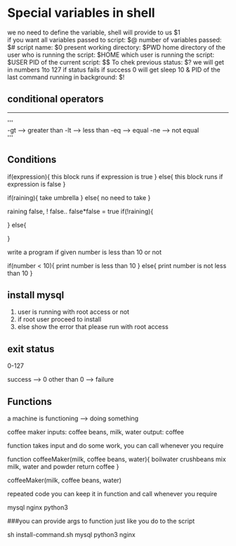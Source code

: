 Special variables in shell
============================
we no need to define the variable, shell will provide to us
$1
<br>
if you want all variables passed to script: $@
number of variables passed: $#
script name: $0
present working directory: $PWD
home directory of the user who is running the script: $HOME
which user is running the script: $USER
PID of the current script: $$
To chek previous status: $? we will get in numbers 1to 127 if status fails 
                            if success 0 will get
sleep 10 &
PID of the last command running in background: $!
</br>

## conditional operators
-----------------------
'''
<br>
-gt --> greater than
-lt --> less than
-eq --> equal
-ne --> not equal
</br>
'''

Conditions
---------------

if(expression){
	this block runs if expression is true
}
else{
	this block runs if expression is false
}

if(raining){
	take umbrella
}
else{
	no need to take
}

raining false, ! false.. false*false = true
if(!raining){
	
}
else{
	
}

write a program if given number is less than 10 or not

if(number < 10){
	print number is less than 10
}
else{
	print number is not less than 10
}



install mysql
---------------
1. user is running with root access or not
2. if root user proceed to install
3. else show the error that please run with root access

exit status
---------------
0-127

success --> 0
other than 0 --> failure

Functions
---------------
a machine is functioning --> doing something

coffee maker
inputs: coffee beans, milk, water
output: coffee

function takes input and do some work, you can call whenever you require

function coffeeMaker(milk, coffee beans, water){
	boilwater
	crushbeans
	mix milk, water and powder
	return coffee
}

coffeeMaker(milk, coffee beans, water)

repeated code you can keep it in function and call whenever you require

mysql nginx python3

###you can provide args to function just like you do to the script

sh install-command.sh mysql python3 nginx 